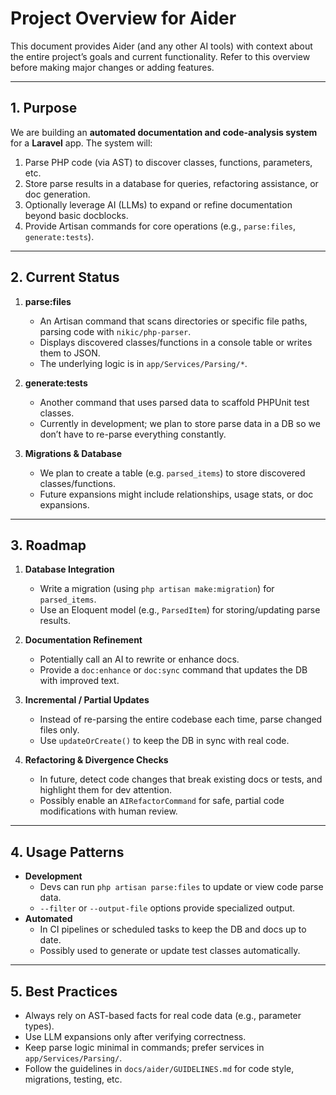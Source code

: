 # Project Overview for Aider

This document provides Aider (and any other AI tools) with context about the entire project’s goals and current functionality. Refer to this overview before making major changes or adding features.

---

## 1. Purpose

We are building an **automated documentation and code-analysis system** for a **Laravel** app. The system will:
1. Parse PHP code (via AST) to discover classes, functions, parameters, etc.
2. Store parse results in a database for queries, refactoring assistance, or doc generation.
3. Optionally leverage AI (LLMs) to expand or refine documentation beyond basic docblocks.
4. Provide Artisan commands for core operations (e.g., `parse:files`, `generate:tests`).

---

## 2. Current Status

1. **parse:files**  
   - An Artisan command that scans directories or specific file paths, parsing code with `nikic/php-parser`.  
   - Displays discovered classes/functions in a console table or writes them to JSON.  
   - The underlying logic is in `app/Services/Parsing/*`.

2. **generate:tests**  
   - Another command that uses parsed data to scaffold PHPUnit test classes.  
   - Currently in development; we plan to store parse data in a DB so we don’t have to re-parse everything constantly.

3. **Migrations & Database**  
   - We plan to create a table (e.g. `parsed_items`) to store discovered classes/functions.  
   - Future expansions might include relationships, usage stats, or doc expansions.

---

## 3. Roadmap

1. **Database Integration**  
   - Write a migration (using `php artisan make:migration`) for `parsed_items`.  
   - Use an Eloquent model (e.g., `ParsedItem`) for storing/updating parse results.

2. **Documentation Refinement**  
   - Potentially call an AI to rewrite or enhance docs.  
   - Provide a `doc:enhance` or `doc:sync` command that updates the DB with improved text.

3. **Incremental / Partial Updates**  
   - Instead of re-parsing the entire codebase each time, parse changed files only.  
   - Use `updateOrCreate()` to keep the DB in sync with real code.

4. **Refactoring & Divergence Checks**  
   - In future, detect code changes that break existing docs or tests, and highlight them for dev attention.  
   - Possibly enable an `AIRefactorCommand` for safe, partial code modifications with human review.

---

## 4. Usage Patterns

- **Development**  
  - Devs can run `php artisan parse:files` to update or view code parse data.  
  - `--filter` or `--output-file` options provide specialized output.  
- **Automated**  
  - In CI pipelines or scheduled tasks to keep the DB and docs up to date.  
  - Possibly used to generate or update test classes automatically.

---

## 5. Best Practices

- Always rely on AST-based facts for real code data (e.g., parameter types).
- Use LLM expansions only after verifying correctness.  
- Keep parse logic minimal in commands; prefer services in `app/Services/Parsing/`.
- Follow the guidelines in `docs/aider/GUIDELINES.md` for code style, migrations, testing, etc.